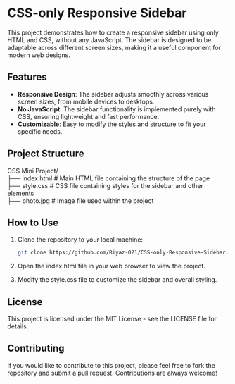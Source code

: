 # CSS-only Responsive Sidebar

This project demonstrates how to create a responsive sidebar using only HTML and CSS, without any JavaScript. The sidebar is designed to be adaptable across different screen sizes, making it a useful component for modern web designs.

## Features

- **Responsive Design**: The sidebar adjusts smoothly across various screen sizes, from mobile devices to desktops.
- **No JavaScript**: The sidebar functionality is implemented purely with CSS, ensuring lightweight and fast performance.
- **Customizable**: Easy to modify the styles and structure to fit your specific needs.

## Project Structure

CSS Mini Project/  
├── index.html # Main HTML file containing the structure of the page  
├── style.css # CSS file containing styles for the sidebar and other elements  
├── photo.jpg # Image file used within the project

## How to Use

1. Clone the repository to your local machine:

   ```bash
   git clone https://github.com/Riyaz-021/CSS-only-Responsive-Sidebar.git

2. Open the index.html file in your web browser to view the project.

3. Modify the style.css file to customize the sidebar and overall styling.

## License

This project is licensed under the MIT License - see the LICENSE file for details.

## Contributing

If you would like to contribute to this project, please feel free to fork the repository and submit a pull request. Contributions are always welcome!
